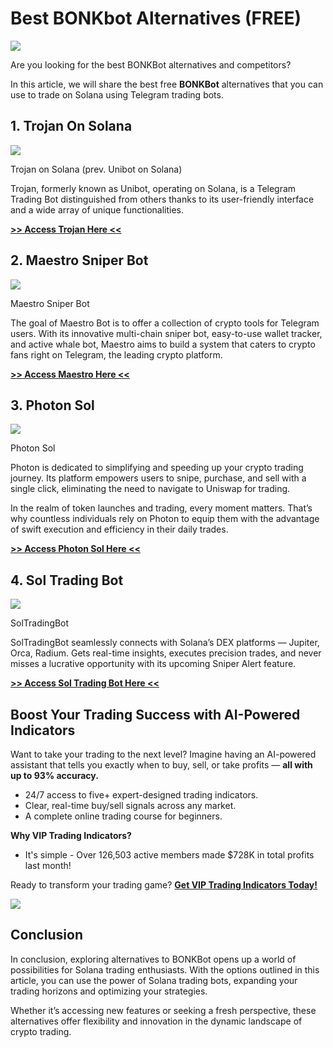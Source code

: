 # Best BONKbot Alternatives (FREE)

![](https://miro.medium.com/v2/1*3eKxgv2xEc8r3UNMhtat-Q.png)

Are you looking for the best BONKBot alternatives and competitors?

In this article, we will share the best free
**BONKBot**
alternatives that you can use to trade on Solana using Telegram trading bots.

## 1. Trojan On Solana

![](https://miro.medium.com/v2/1*e7Ep9JrjlXLnuNGQB603bQ.png)

Trojan on Solana (prev. Unibot on Solana)

Trojan, formerly known as Unibot, operating on Solana, is a Telegram Trading Bot distinguished from others thanks to its user-friendly interface and a wide array of unique functionalities.

[**>> Access Trojan Here <<**](https://t.me/solana_trojanbot?start=r-corokere)

## 2. Maestro Sniper Bot

![](https://miro.medium.com/v2/0*YuuNJHyt6AoWClpn.png)

Maestro Sniper Bot

The goal of Maestro Bot is to offer a collection of crypto tools for Telegram users. With its innovative multi-chain sniper bot, easy-to-use wallet tracker, and active whale bot, Maestro aims to build a system that caters to crypto fans right on Telegram, the leading crypto platform.

[**>> Access Maestro Here <<**](https://t.me/maestro?start=r-corokere)

## 3. Photon Sol

![](https://miro.medium.com/v2/1*_1Bt2WEYyqcwCOMngrYRBw.png)

Photon Sol

Photon is dedicated to simplifying and speeding up your crypto trading journey. Its platform empowers users to snipe, purchase, and sell with a single click, eliminating the need to navigate to Uniswap for trading.

In the realm of token launches and trading, every moment matters. That’s why countless individuals rely on Photon to equip them with the advantage of swift execution and efficiency in their daily trades.

[**>> Access Photon Sol Here <<**](https://photon-sol.tinyastro.io/@coro)

## 4. Sol Trading Bot

![](https://miro.medium.com/v2/0*yHsk8f_7oi1xG_PN.png)

SolTradingBot

SolTradingBot seamlessly connects with Solana’s DEX platforms — Jupiter, Orca, Radium. Gets real-time insights, executes precision trades, and never misses a lucrative opportunity with its upcoming Sniper Alert feature.

[**>> Access Sol Trading Bot Here <<**](https://t.me/SolanaTradingBot?start=BDySFLJki)

## Boost Your Trading Success with AI-Powered Indicators

Want to take your trading to the next level? Imagine having an AI-powered assistant that tells you exactly when to buy, sell, or take profits —
**all with up to 93% accuracy.**

* 24/7 access to five+ expert-designed trading indicators.
* Clear, real-time buy/sell signals across any market.
* A complete online trading course for beginners.

**Why VIP Trading Indicators?**

* It's simple - Over 126,503 active members made $728K in total profits last month!

Ready to transform your trading game?
[**Get VIP Trading Indicators Today!**](https://vipindicators.xyz)

![](https://vipindicators.xyz/3.png)

## Conclusion

In conclusion, exploring alternatives to BONKBot opens up a world of possibilities for Solana trading enthusiasts. With the options outlined in this article, you can use the power of Solana trading bots, expanding your trading horizons and optimizing your strategies.

Whether it’s accessing new features or seeking a fresh perspective, these alternatives offer flexibility and innovation in the dynamic landscape of crypto trading.